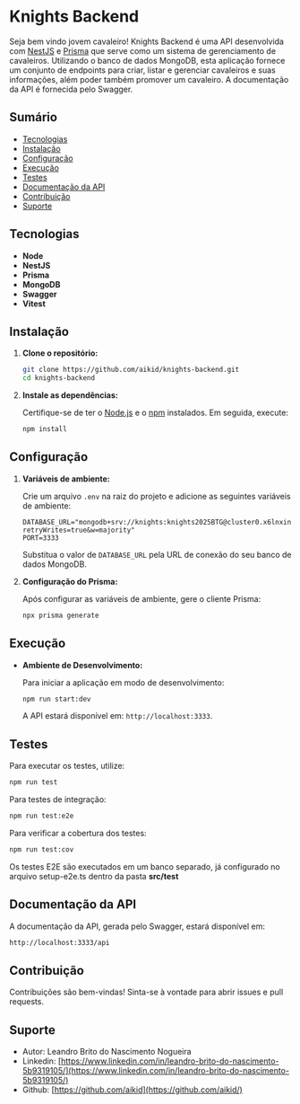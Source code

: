 # Knights Backend

Seja bem vindo jovem cavaleiro!
Knights Backend é uma API desenvolvida com [NestJS](https://nestjs.com/) e [Prisma](https://www.prisma.io/) que serve como um sistema de gerenciamento de cavaleiros. Utilizando o banco de dados MongoDB, esta aplicação fornece um conjunto de endpoints para criar, listar e gerenciar cavaleiros e suas informações, além poder também promover um cavaleiro. A documentação da API é fornecida pelo Swagger.

## Sumário

- [Tecnologias](#tecnologias)
- [Instalação](#instalação)
- [Configuração](#configuração)
- [Execução](#execução)
- [Testes](#testes)
- [Documentação da API](#documentação-da-api)
- [Contribuição](#contribuição)
- [Suporte](#suporte)

## Tecnologias
  - **Node**
  - **NestJS**
  - **Prisma**
  - **MongoDB**
  - **Swagger**
  - **Vitest**

## Instalação

1. **Clone o repositório:**

   ```bash
   git clone https://github.com/aikid/knights-backend.git
   cd knights-backend
   ```

2. **Instale as dependências:**

   Certifique-se de ter o [Node.js](https://nodejs.org/) e o [npm](https://www.npmjs.com/) instalados. Em seguida, execute:

   ```bash
   npm install
   ```

## Configuração

1. **Variáveis de ambiente:**

   Crie um arquivo `.env` na raiz do projeto e adicione as seguintes variáveis de ambiente:

   ```env
   DATABASE_URL="mongodb+srv://knights:knights2025BTG@cluster0.x6lnxin.mongodb.net/kingdom?retryWrites=true&w=majority"
   PORT=3333
   ```

   Substitua o valor de `DATABASE_URL` pela URL de conexão do seu banco de dados MongoDB.

2. **Configuração do Prisma:**

   Após configurar as variáveis de ambiente, gere o cliente Prisma:

   ```bash
   npx prisma generate
   ```

## Execução

- **Ambiente de Desenvolvimento:**

  Para iniciar a aplicação em modo de desenvolvimento:

  ```bash
  npm run start:dev
  ```

  A API estará disponível em:
  `http://localhost:3333`.

## Testes

Para executar os testes, utilize:

```bash
npm run test
```

Para testes de integração:

```bash
npm run test:e2e
```

Para verificar a cobertura dos testes:

```bash
npm run test:cov
```
Os testes E2E são executados em um banco separado, já configurado no arquivo setup-e2e.ts dentro da pasta **src/test**

## Documentação da API

A documentação da API, gerada pelo Swagger, estará disponível em:

```bash
http://localhost:3333/api
```

## Contribuição

Contribuições são bem-vindas! Sinta-se à vontade para abrir issues e pull requests.

## Suporte

  - Autor: Leandro Brito do Nascimento Nogueira
  - Linkedin: [https://www.linkedin.com/in/leandro-brito-do-nascimento-5b9319105/](https://www.linkedin.com/in/leandro-brito-do-nascimento-5b9319105/)
  - Github: [https://github.com/aikid](https://github.com/aikid/) 
